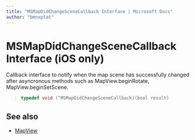 ```yaml
---
title: "MSMapDidChangeSceneCallback Interface | Microsoft Docs"
author: "bmnxplat"
---
```


# MSMapDidChangeSceneCallback Interface (iOS only)

Callback interface to notify when the map scene has successfully changed after asyncronous methods such as MapView.beginRotate, MapView.beginSetScene.

>```objectivec
> typedef void (^MSMapDidChangeSceneCallback)(bool result)
>```

## See also

* [MapView](../MapView-class.md)